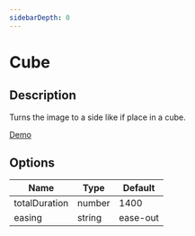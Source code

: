 ```yaml
---
sidebarDepth: 0
---
```


# Cube

## Description

Turns the image to a side like if place in a cube.

[Demo](../../../demos/transitions/cube)

## Options

| Name | Type | Default |
|------|------|---------|
| totalDuration | number | 1400 |
| easing | string | ease-out |
